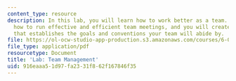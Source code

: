 ```yaml
---
content_type: resource
description: In this lab, you will learn how to work better as a team. You will learn
  how to run effective and efficient team meetings, and you will create a team contract
  that establishes the goals and conventions your team will abide by.
file: https://ol-ocw-studio-app-production.s3.amazonaws.com/courses/6-005-elements-of-software-construction-fall-2008/916eaaa51d97fa2331f862f167846f35_MIT6_005f08_project03_team.pdf
file_type: application/pdf
resourcetype: Document
title: 'Lab: Team Management'
uid: 916eaaa5-1d97-fa23-31f8-62f167846f35
---
```


